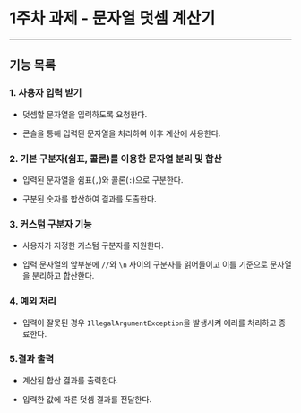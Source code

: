 # 1주차 과제 - 문자열 덧셈 계산기

----

## 기능 목록

### 1. **사용자 입력 받기**
- 덧셈할 문자열을 입력하도록 요청한다.


- 콘솔을 통해 입력된 문자열을 처리하여 이후 계산에 사용한다.


### 2. **기본 구분자(쉼표, 콜론)를 이용한 문자열 분리 및 합산**
- 입력된 문자열을 쉼표(`,`)와 콜론(`:`)으로 구분한다. 


- 구분된 숫자를 합산하여 결과를 도출한다. 



### 3. **커스텀 구분자 기능**
- 사용자가 지정한 커스텀 구분자를 지원한다. 


- 입력 문자열의 앞부분에 `//`와 `\n` 사이의 구분자를 읽어들이고 이를 기준으로 문자열을 분리하고 합산한다. 


### 4. **예외 처리**
- 입력이 잘못된 경우 `IllegalArgumentException`을 발생시켜 에러를 처리하고 종료한다. 


### 5.**결과 출력**
- 계산된 합산 결과를 출력한다. 


- 입력한 값에 따른 덧셈 결과를 전달한다. 